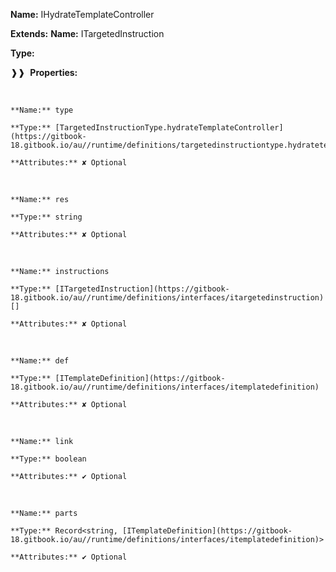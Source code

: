 **Name:** IHydrateTemplateController

**Extends:** **Name:** ITargetedInstruction

**Type:**

❱❱&nbsp;&nbsp;**Properties:**

&nbsp;&nbsp;&nbsp;&nbsp;&nbsp;
```
**Name:** type

**Type:** [TargetedInstructionType.hydrateTemplateController](https://gitbook-18.gitbook.io/au//runtime/definitions/targetedinstructiontype.hydratetemplatecontroller)

**Attributes:** ✘ Optional

```

&nbsp;&nbsp;&nbsp;&nbsp;&nbsp;
```
**Name:** res

**Type:** string

**Attributes:** ✘ Optional

```

&nbsp;&nbsp;&nbsp;&nbsp;&nbsp;
```
**Name:** instructions

**Type:** [ITargetedInstruction](https://gitbook-18.gitbook.io/au//runtime/definitions/interfaces/itargetedinstruction)[]

**Attributes:** ✘ Optional

```

&nbsp;&nbsp;&nbsp;&nbsp;&nbsp;
```
**Name:** def

**Type:** [ITemplateDefinition](https://gitbook-18.gitbook.io/au//runtime/definitions/interfaces/itemplatedefinition)

**Attributes:** ✘ Optional

```

&nbsp;&nbsp;&nbsp;&nbsp;&nbsp;
```
**Name:** link

**Type:** boolean

**Attributes:** ✔ Optional

```

&nbsp;&nbsp;&nbsp;&nbsp;&nbsp;
```
**Name:** parts

**Type:** Record<string, [ITemplateDefinition](https://gitbook-18.gitbook.io/au//runtime/definitions/interfaces/itemplatedefinition)>

**Attributes:** ✔ Optional

```

